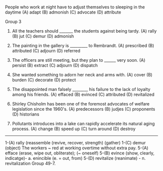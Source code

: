 People who work at night have to adjust themselves to sleeping in the daytime
(A) adapt       (B) admonish      (C) advocate      (D) attribute


Group 3





1. All the teachers should _______ the students against being tardy.
(A) rally        (B) jut      (C) demur       (D) admonish


2. The painting in the gallery is _________ to Rembrandt.
(A) prescribed    (B) attributed      (C) adjourn     (D) referred


3. The officers are still meeting, but they plan to ______ very soon.
(A) persist     (B) extract     (C) adjourn         (D) dispatch


4. She wanted something to adorn her neck and arms with.
(A) cover     (B) burden  (C) decorate     (D) protect


5. The disappointed man falsely ________ his failure to the lack of loyalty among his friends.
(A) effaced     (B) evinced     (C) attributed      (D) revitalized


6. Shirley Chisholm has been one of the foremost advocates of welfare legislation since the 1960's.
(A) predecessors    (B) judjes      (C) proponents      (D) historians


7. Pollutants introduces into a lake can rapidly accelerate its natural aging process.
(A) change        (B) speed up      (C) turn around     (D) destroy 

----

1-(A) rally (reassemble (revive, recover, strength) (gather)
1-(C) demur (object) The workers ~ red at working overtime without extra pay.
5-(A) efface (erase, wipe out, obliterate); (~ oneself)
5-(B) evince (show, clearly, indicatge)- a. enincible (e. = out, from)
5-(D) revitalize (reanimate) - n. revitalization Group 49-7.
